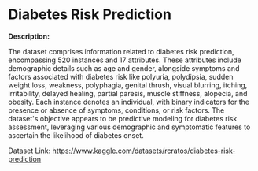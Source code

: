# Diabetes Risk Prediction

**Description:**

The dataset comprises information related to diabetes risk prediction, encompassing 520 instances and 17 attributes. These attributes include demographic details such as age and gender, alongside symptoms and factors associated with diabetes risk like polyuria, polydipsia, sudden weight loss, weakness, polyphagia, genital thrush, visual blurring, itching, irritability, delayed healing, partial paresis, muscle stiffness, alopecia, and obesity. Each instance denotes an individual, with binary indicators for the presence or absence of symptoms, conditions, or risk factors. The dataset's objective appears to be predictive modeling for diabetes risk assessment, leveraging various demographic and symptomatic features to ascertain the likelihood of diabetes onset.

Dataset Link: https://www.kaggle.com/datasets/rcratos/diabetes-risk-prediction
